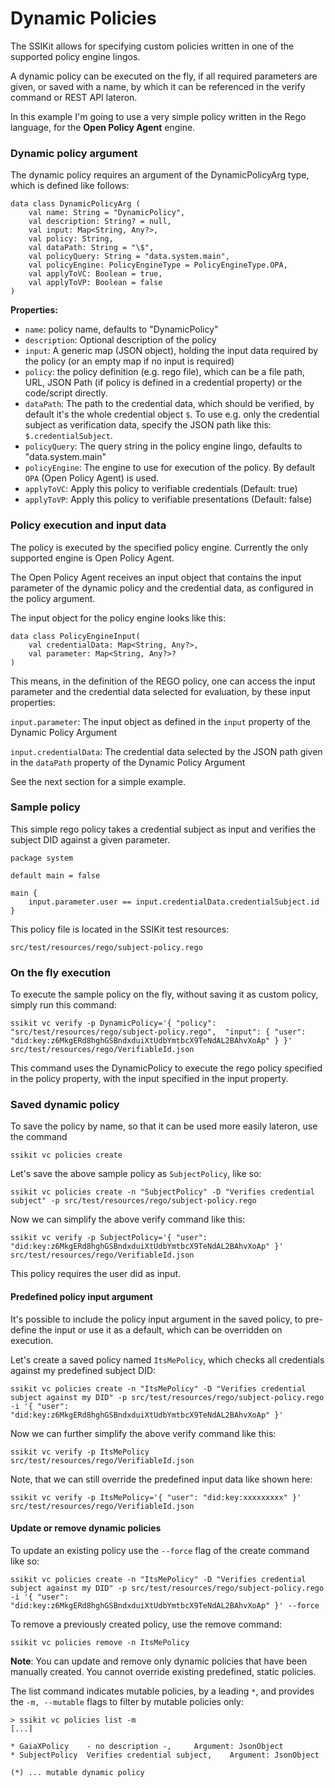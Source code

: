 # Dynamic Policies

The SSIKit allows for specifying custom policies written in one of the supported policy engine lingos.

A dynamic policy can be executed on the fly, if all required parameters are given, or saved with a name, by which it can be referenced in the verify command or REST API lateron.

In this example I'm going to use a very simple policy written in the Rego language, for the **Open Policy Agent** engine.

### Dynamic policy argument

The dynamic policy requires an argument of the DynamicPolicyArg type, which is defined like follows:

```
data class DynamicPolicyArg (
    val name: String = "DynamicPolicy",
    val description: String? = null,
    val input: Map<String, Any?>,
    val policy: String,
    val dataPath: String = "\$",
    val policyQuery: String = "data.system.main",
    val policyEngine: PolicyEngineType = PolicyEngineType.OPA,
    val applyToVC: Boolean = true,
    val applyToVP: Boolean = false
)
```

**Properties:**

* `name`: policy name, defaults to "DynamicPolicy"
* `description`: Optional description of the policy
* `input`: A generic map (JSON object), holding the input data required by the policy (or an empty map if no input is required)
* `policy`: the policy definition (e.g. rego file), which can be a file path, URL, JSON Path (if policy is defined in a credential property) or the code/script directly.
* `dataPath`: The path to the credential data, which should be verified, by default it's the whole credential object `$`. To use e.g. only the credential subject as verification data, specify the JSON path like this: `$.credentialSubject`.
* `policyQuery`: The query string in the policy engine lingo, defaults to "data.system.main"
* `policyEngine`: The engine to use for execution of the policy. By default `OPA` (Open Policy Agent) is used.
* `applyToVC`: Apply this policy to verifiable credentials (Default: true)
* `applyToVP`: Apply this policy to verifiable presentations (Default: false)

### Policy execution and input data

The policy is executed by the specified policy engine. Currently the only supported engine is Open Policy Agent.

The Open Policy Agent receives an input object that contains the input parameter of the dynamic policy and the credential data, as configured in the policy argument.

The input object for the policy engine looks like this:

```
data class PolicyEngineInput(
    val credentialData: Map<String, Any?>,
    val parameter: Map<String, Any?>?
)
```

This means, in the definition of the REGO policy, one can access the input parameter and the credential data selected for evaluation, by these input properties:

`input.parameter`: The input object as defined in the `input` property of the Dynamic Policy Argument

`input.credentialData`: The credential data selected by the JSON path given in the `dataPath` property of the Dynamic Policy Argument

See the next section for a simple example.

### Sample policy

This simple rego policy takes a credential subject as input and verifies the subject DID against a given parameter.

```
package system

default main = false

main {
    input.parameter.user == input.credentialData.credentialSubject.id
}
```

This policy file is located in the SSIKit test resources:

`src/test/resources/rego/subject-policy.rego`

### On the fly execution

To execute the sample policy on the fly, without saving it as custom policy, simply run this command:

```
ssikit vc verify -p DynamicPolicy='{ "policy": "src/test/resources/rego/subject-policy.rego",  "input": { "user": "did:key:z6MkgERd8hghGSBndxduiXtUdbYmtbcX9TeNdAL2BAhvXoAp" } }' src/test/resources/rego/VerifiableId.json
```

This command uses the DynamicPolicy to execute the rego policy specified in the policy property, with the input specified in the input property.

### Saved dynamic policy

To save the policy by name, so that it can be used more easily lateron, use the command

```
ssikit vc policies create
```

Let's save the above sample policy as `SubjectPolicy`, like so:

```
ssikit vc policies create -n "SubjectPolicy" -D "Verifies credential subject" -p src/test/resources/rego/subject-policy.rego
```

Now we can simplify the above verify command like this:

```
ssikit vc verify -p SubjectPolicy='{ "user": "did:key:z6MkgERd8hghGSBndxduiXtUdbYmtbcX9TeNdAL2BAhvXoAp" }' src/test/resources/rego/VerifiableId.json
```

This policy requires the user did as input.

#### Predefined policy input argument

It's possible to include the policy input argument in the saved policy, to pre-define the input or use it as a default, which can be overridden on execution.

Let's create a saved policy named `ItsMePolicy`, which checks all credentials against my predefined subject DID:

```
ssikit vc policies create -n "ItsMePolicy" -D "Verifies credential subject against my DID" -p src/test/resources/rego/subject-policy.rego -i '{ "user": "did:key:z6MkgERd8hghGSBndxduiXtUdbYmtbcX9TeNdAL2BAhvXoAp" }'
```

Now we can further simplify the above verify command like this:

```
ssikit vc verify -p ItsMePolicy src/test/resources/rego/VerifiableId.json
```

Note, that we can still override the predefined input data like shown here:

```
ssikit vc verify -p ItsMePolicy='{ "user": "did:key:xxxxxxxxx" }' src/test/resources/rego/VerifiableId.json
```

#### Update or remove dynamic policies

To update an existing policy use the `--force` flag of the create command like so:

```
ssikit vc policies create -n "ItsMePolicy" -D "Verifies credential subject against my DID" -p src/test/resources/rego/subject-policy.rego -i '{ "user": "did:key:z6MkgERd8hghGSBndxduiXtUdbYmtbcX9TeNdAL2BAhvXoAp" }' --force
```

To remove a previously created policy, use the remove command:

```
ssikit vc policies remove -n ItsMePolicy
```

**Note**: You can update and remove only dynamic policies that have been manually created. You cannot override existing predefined, static policies.

The list command indicates mutable policies, by a leading `*`, and provides the `-m, --mutable` flags to filter by mutable policies only:

```
> ssikit vc policies list -m
[...]

* GaiaXPolicy    - no description -,     Argument: JsonObject
* SubjectPolicy  Verifies credential subject,    Argument: JsonObject

(*) ... mutable dynamic policy
```
